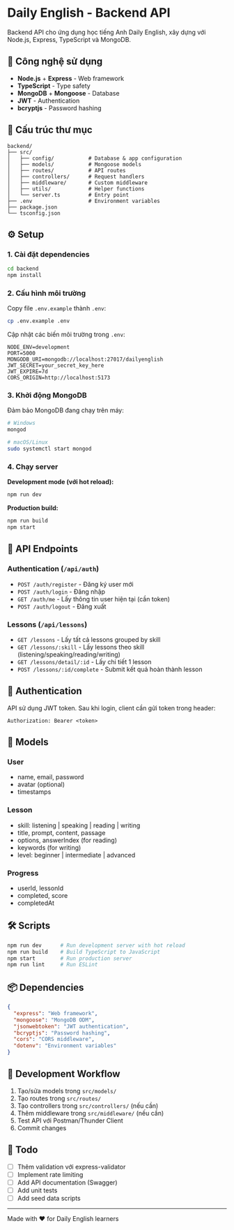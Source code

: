# Daily English - Backend API

Backend API cho ứng dụng học tiếng Anh Daily English, xây dựng với Node.js, Express, TypeScript và MongoDB.

## 🚀 Công nghệ sử dụng

- **Node.js** + **Express** - Web framework
- **TypeScript** - Type safety
- **MongoDB** + **Mongoose** - Database
- **JWT** - Authentication
- **bcryptjs** - Password hashing

## 📁 Cấu trúc thư mục

```
backend/
├── src/
│   ├── config/           # Database & app configuration
│   ├── models/           # Mongoose models
│   ├── routes/           # API routes
│   ├── controllers/      # Request handlers
│   ├── middleware/       # Custom middleware
│   ├── utils/            # Helper functions
│   └── server.ts         # Entry point
├── .env                  # Environment variables
├── package.json
└── tsconfig.json
```

## ⚙️ Setup

### 1. Cài đặt dependencies

```bash
cd backend
npm install
```

### 2. Cấu hình môi trường

Copy file `.env.example` thành `.env`:

```bash
cp .env.example .env
```

Cập nhật các biến môi trường trong `.env`:

```env
NODE_ENV=development
PORT=5000
MONGODB_URI=mongodb://localhost:27017/dailyenglish
JWT_SECRET=your_secret_key_here
JWT_EXPIRE=7d
CORS_ORIGIN=http://localhost:5173
```

### 3. Khởi động MongoDB

Đảm bảo MongoDB đang chạy trên máy:

```bash
# Windows
mongod

# macOS/Linux
sudo systemctl start mongod
```

### 4. Chạy server

**Development mode (với hot reload):**

```bash
npm run dev
```

**Production build:**

```bash
npm run build
npm start
```

## 📡 API Endpoints

### Authentication (`/api/auth`)

- `POST /auth/register` - Đăng ký user mới
- `POST /auth/login` - Đăng nhập
- `GET /auth/me` - Lấy thông tin user hiện tại (cần token)
- `POST /auth/logout` - Đăng xuất

### Lessons (`/api/lessons`)

- `GET /lessons` - Lấy tất cả lessons grouped by skill
- `GET /lessons/:skill` - Lấy lessons theo skill (listening/speaking/reading/writing)
- `GET /lessons/detail/:id` - Lấy chi tiết 1 lesson
- `POST /lessons/:id/complete` - Submit kết quả hoàn thành lesson

## 🔐 Authentication

API sử dụng JWT token. Sau khi login, client cần gửi token trong header:

```
Authorization: Bearer <token>
```

## 📝 Models

### User

- name, email, password
- avatar (optional)
- timestamps

### Lesson

- skill: listening | speaking | reading | writing
- title, prompt, content, passage
- options, answerIndex (for reading)
- keywords (for writing)
- level: beginner | intermediate | advanced

### Progress

- userId, lessonId
- completed, score
- completedAt

## 🛠️ Scripts

```bash
npm run dev      # Run development server with hot reload
npm run build    # Build TypeScript to JavaScript
npm start        # Run production server
npm run lint     # Run ESLint
```

## 📦 Dependencies

```json
{
  "express": "Web framework",
  "mongoose": "MongoDB ODM",
  "jsonwebtoken": "JWT authentication",
  "bcryptjs": "Password hashing",
  "cors": "CORS middleware",
  "dotenv": "Environment variables"
}
```

## 🔄 Development Workflow

1. Tạo/sửa models trong `src/models/`
2. Tạo routes trong `src/routes/`
3. Tạo controllers trong `src/controllers/` (nếu cần)
4. Thêm middleware trong `src/middleware/` (nếu cần)
5. Test API với Postman/Thunder Client
6. Commit changes

## 🚧 Todo

- [ ] Thêm validation với express-validator
- [ ] Implement rate limiting
- [ ] Add API documentation (Swagger)
- [ ] Add unit tests
- [ ] Add seed data scripts

---

Made with ❤️ for Daily English learners
